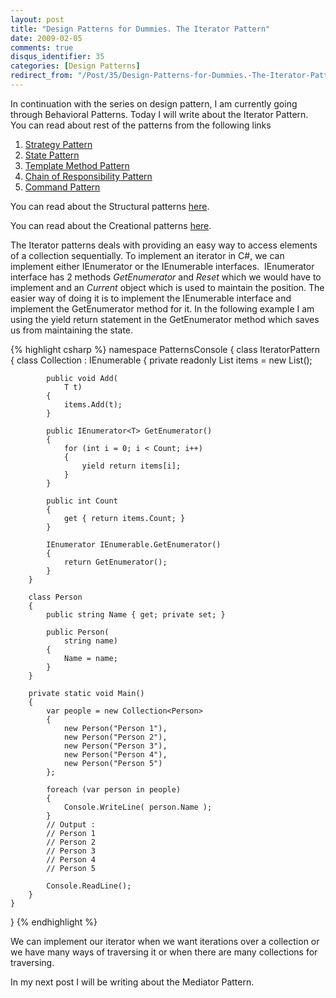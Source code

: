 ```yaml
---
layout: post
title: "Design Patterns for Dummies. The Iterator Pattern"
date: 2009-02-05
comments: true
disqus_identifier: 35
categories: [Design Patterns]
redirect_from: "/Post/35/Design-Patterns-for-Dummies.-The-Iterator-Pattern.aspx/"
---
```

In continuation with the series on design pattern, I am currently going
through Behavioral Patterns. Today I will write about the Iterator
Pattern. You can read about rest of the patterns from the following
links
<!--more-->
1.  [Strategy
    Pattern](/2009/01/12/Design-Patterns-for-Dummies.-The-Strategy-Pattern/)
2.  [State
    Pattern](/2009/01/15/Design-Patterns-for-Dummies.-The-State-Pattern/)
3.  [Template Method
    Pattern](/2009/01/19/Design-Patterns-for-Dummies.-The-Template-Method-Pattern/)
4.  [Chain of Responsibility
    Pattern](/2009/01/22/Design-Patterns-for-Dummies.-The-Chain-of-Responsibility-Pattern/)
5.  [Command
    Pattern](/2009/02/02/Design-Patterns-for-Dummies.-The-Command-Pattern/)

You can read about the Structural patterns
[here](/2008/12/15/Structural-Design-Patterns/).

You can read about the Creational patterns
[here](/2009/01/12/Creational-Design-Patterns/).

The Iterator patterns deals with providing an easy way to access
elements of a collection sequentially. To implement an iterator in C#,
we can implement either IEnumerator or the IEnumerable interfaces. 
IEnumerator interface has 2 methods *GetEnumerator* and *Reset* which we
would have to implement and an *Current* object which is used to
maintain the position. The easier way of doing it is to implement the
IEnumerable interface and implement the GetEnumerator method for it. In
the following example I am using the yield return statement in the
GetEnumerator method which saves us from maintaining the state.

{% highlight csharp %}
namespace PatternsConsole
{
    class IteratorPattern
    {
        class Collection<T> : IEnumerable<T>
        {
            private readonly List<T> items = new List<T>();

            public void Add(
                T t)
            {
                items.Add(t);
            }

            public IEnumerator<T> GetEnumerator()
            {
                for (int i = 0; i < Count; i++)
                {
                    yield return items[i];
                }
            }

            public int Count
            {
                get { return items.Count; }
            }

            IEnumerator IEnumerable.GetEnumerator()
            {
                return GetEnumerator();
            }
        }

        class Person
        {
            public string Name { get; private set; }

            public Person(
                string name)
            {
                Name = name;
            }
        }

        private static void Main()
        {
            var people = new Collection<Person>
            {
                new Person("Person 1"),
                new Person("Person 2"),
                new Person("Person 3"),
                new Person("Person 4"),
                new Person("Person 5")
            };

            foreach (var person in people)
            {
                Console.WriteLine( person.Name );
            }
            // Output :
            // Person 1
            // Person 2
            // Person 3
            // Person 4
            // Person 5

            Console.ReadLine();
        }
    }
}
{% endhighlight %}

We can implement our iterator when we want iterations over a collection
or we have many ways of traversing it or when there are many collections
for traversing.

In my next post I will be writing about the Mediator Pattern.

